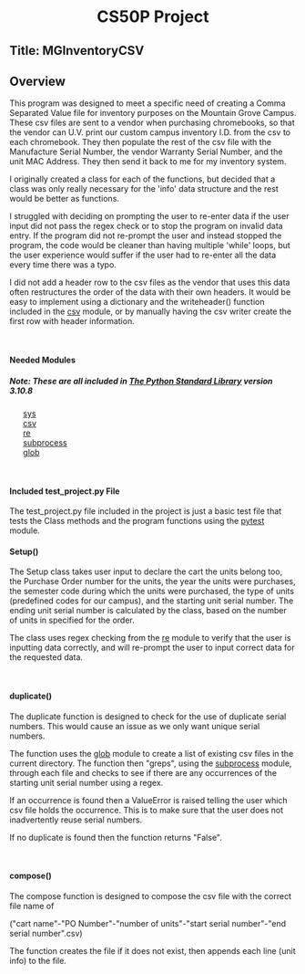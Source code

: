 <h1 align="center"><b>CS50P Project</b></h1>
<h2>Title: MGInventoryCSV</b></h2>
<h2><b>Overview</b></h2>
<p>This program was designed to meet a specific need of creating a Comma Separated Value file for inventory purposes on the Mountain Grove Campus.  These csv files are sent to a vendor when purchasing chromebooks, so that the vendor can U.V. print our custom campus inventory I.D. from the csv to each chromebook.  They then populate the rest of the csv file with the Manufacture Serial Number, the vendor Warranty Serial Number, and the unit MAC Address.  They then send it back to me for my inventory system.</p>
<p>I originally created a class for each of the functions, but decided that a class was only really necessary for the 'info' data structure and the rest would be better as functions.</p>
<p>I struggled with deciding on prompting the user to re-enter data if the user input did not pass the regex check or to stop the program on invalid data entry. If the program did not re-prompt the user and instead stopped the program, the code would be cleaner than having multiple 'while' loops, but the user experience would suffer if the user had to re-enter all the data every time there was a typo.</p>
<p>I did not add a header row to the csv files as the vendor that uses this data often restructures the order of the data with their own headers.  It would be easy to implement using a dictionary and the writeheader() function included in the <a href="https://docs.python.org/3/library/csv.html#module-csv">csv</a> module, or by manually having the csv writer create the first row with header information.</p></br>
<h4><b>Needed Modules</b></h4>
<h5><b>Note: These are all included in <a href="https://docs.python.org/3/library/index.html">The Python Standard Library</a> version 3.10.8</b></h5>
<ul><a href="https://docs.python.org/3/library/sys.html">sys</a></br>
<a href="https://docs.python.org/3/library/csv.html#module-csv">csv</a></br>
<a href="https://docs.python.org/3/library/re.html#regular-expression-syntax">re</a></br>
<a href="https://docs.python.org/3/library/subprocess.html">subprocess</a></br>
<a href="https://docs.python.org/3/library/glob.html">glob</a></br></ul></br>
<h4><b>Included test_project.py File</b></h4>
<p>The test_project.py file included in the project is just a basic test file that tests the Class methods and the program functions using the <a href="https://docs.pytest.org/en/7.1.x/">pytest</a> module.
<h4><b>Setup()</b></h4>
<p>The Setup class takes user input to declare the cart the units belong too, the Purchase Order number for the units, the year the units were purchases, the semester code during which the units were purchased, the type of units (predefined codes for our campus), and the starting unit serial number.  The ending unit serial number is calculated by the class, based on the number of units in specified for the order.</p>
The class uses regex checking from the <a href="https://docs.python.org/3/library/re.html#regular-expression-syntax">re</a> module to verify that the user is inputting data correctly, and will re-prompt the user to input correct data for the requested data.</p></br>
<h4><b>duplicate()</b></h4>
<p>The duplicate function is designed to check for the use of duplicate serial numbers.  This would cause an issue as we only want unique serial numbers.</p>
<p>The function uses the <a href="https://docs.python.org/3/library/glob.html">glob</a> module to create a list of existing csv files in the current directory.  The function then "greps", using the <a href="https://docs.python.org/3/library/subprocess.html">subprocess</a> module, through each file and checks to see if there are any occurrences of the starting unit serial number using a regex.</p>
<p>If an occurrence is found then a ValueError is raised telling the user which csv file holds the occurrence.  This is to make sure that the user does not inadvertently reuse serial numbers.</p>
<p>If no duplicate is found then the function returns "False".</p></br>
<h4><b>compose()</b></h4>
<p>The compose function is designed to compose the csv file with the correct file name of</p>
<p>("cart name"-"PO Number"-"number of units"-"start serial number"-"end serial number".csv)</p>
<p>The function creates the file if it does not exist, then appends each line (unit info) to the file.</p>
